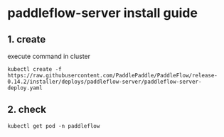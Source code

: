 # paddleflow-server install guide

## 1. create
execute command in cluster
```shell
kubectl create -f https://raw.githubusercontent.com/PaddlePaddle/PaddleFlow/release-0.14.2/installer/deploys/paddleflow-server/paddleflow-server-deploy.yaml
```

## 2. check
```shell
kubectl get pod -n paddleflow
```
